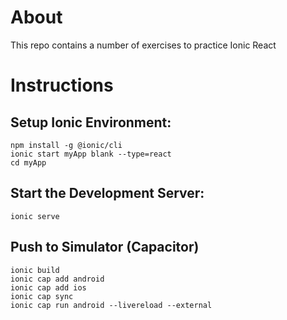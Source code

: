 # About
This repo contains a number of exercises to practice Ionic React

# Instructions

## Setup Ionic Environment:
```
npm install -g @ionic/cli
ionic start myApp blank --type=react
cd myApp
```

## Start the Development Server:
`ionic serve`

## Push to Simulator (Capacitor)
```
ionic build
ionic cap add android
ionic cap add ios
ionic cap sync
ionic cap run android --livereload --external
```
